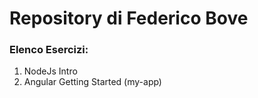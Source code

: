 # Repository di Federico Bove

### Elenco Esercizi:
1. NodeJs Intro
2. Angular Getting Started (my-app)

